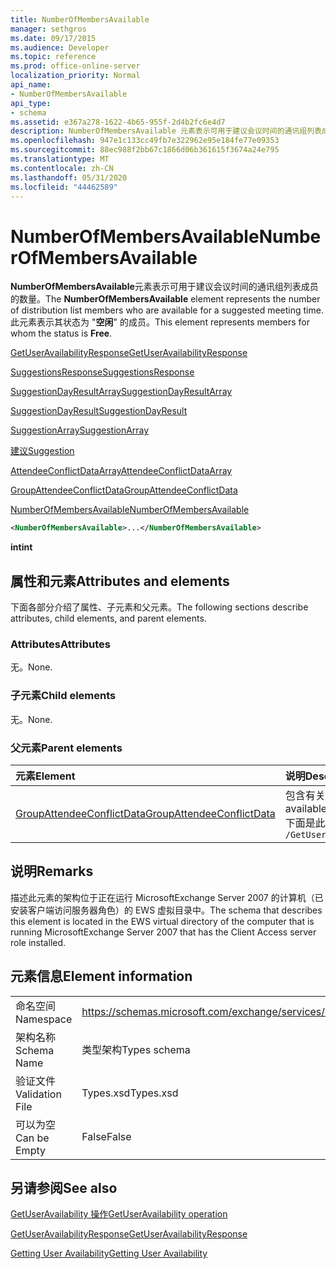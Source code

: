 ```yaml
---
title: NumberOfMembersAvailable
manager: sethgros
ms.date: 09/17/2015
ms.audience: Developer
ms.topic: reference
ms.prod: office-online-server
localization_priority: Normal
api_name:
- NumberOfMembersAvailable
api_type:
- schema
ms.assetid: e367a278-1622-4b65-955f-2d4b2fc6e4d7
description: NumberOfMembersAvailable 元素表示可用于建议会议时间的通讯组列表成员的数量。 此元素表示其状态为 "空闲" 的成员。
ms.openlocfilehash: 947e1c133cc49fb7e322962e95e184fe77e09353
ms.sourcegitcommit: 88ec988f2bb67c1866d06b361615f3674a24e795
ms.translationtype: MT
ms.contentlocale: zh-CN
ms.lasthandoff: 05/31/2020
ms.locfileid: "44462589"
---
```

# <a name="numberofmembersavailable"></a><span data-ttu-id="42111-104">NumberOfMembersAvailable</span><span class="sxs-lookup"><span data-stu-id="42111-104">NumberOfMembersAvailable</span></span>

<span data-ttu-id="42111-105">**NumberOfMembersAvailable**元素表示可用于建议会议时间的通讯组列表成员的数量。</span><span class="sxs-lookup"><span data-stu-id="42111-105">The **NumberOfMembersAvailable** element represents the number of distribution list members who are available for a suggested meeting time.</span></span> <span data-ttu-id="42111-106">此元素表示其状态为 "**空闲**" 的成员。</span><span class="sxs-lookup"><span data-stu-id="42111-106">This element represents members for whom the status is **Free**.</span></span>
  
[<span data-ttu-id="42111-107">GetUserAvailabilityResponse</span><span class="sxs-lookup"><span data-stu-id="42111-107">GetUserAvailabilityResponse</span></span>](getuseravailabilityresponse.md)
  
[<span data-ttu-id="42111-108">SuggestionsResponse</span><span class="sxs-lookup"><span data-stu-id="42111-108">SuggestionsResponse</span></span>](suggestionsresponse.md)
  
[<span data-ttu-id="42111-109">SuggestionDayResultArray</span><span class="sxs-lookup"><span data-stu-id="42111-109">SuggestionDayResultArray</span></span>](suggestiondayresultarray.md)
  
[<span data-ttu-id="42111-110">SuggestionDayResult</span><span class="sxs-lookup"><span data-stu-id="42111-110">SuggestionDayResult</span></span>](suggestiondayresult.md)
  
[<span data-ttu-id="42111-111">SuggestionArray</span><span class="sxs-lookup"><span data-stu-id="42111-111">SuggestionArray</span></span>](suggestionarray.md)
  
[<span data-ttu-id="42111-112">建议</span><span class="sxs-lookup"><span data-stu-id="42111-112">Suggestion</span></span>](suggestion.md)
  
[<span data-ttu-id="42111-113">AttendeeConflictDataArray</span><span class="sxs-lookup"><span data-stu-id="42111-113">AttendeeConflictDataArray</span></span>](attendeeconflictdataarray.md)
  
[<span data-ttu-id="42111-114">GroupAttendeeConflictData</span><span class="sxs-lookup"><span data-stu-id="42111-114">GroupAttendeeConflictData</span></span>](groupattendeeconflictdata.md)
  
[<span data-ttu-id="42111-115">NumberOfMembersAvailable</span><span class="sxs-lookup"><span data-stu-id="42111-115">NumberOfMembersAvailable</span></span>](numberofmembersavailable.md)
  
```xml
<NumberOfMembersAvailable>...</NumberOfMembersAvailable>
```

 <span data-ttu-id="42111-116">**int**</span><span class="sxs-lookup"><span data-stu-id="42111-116">**int**</span></span>
## <a name="attributes-and-elements"></a><span data-ttu-id="42111-117">属性和元素</span><span class="sxs-lookup"><span data-stu-id="42111-117">Attributes and elements</span></span>

<span data-ttu-id="42111-118">下面各部分介绍了属性、子元素和父元素。</span><span class="sxs-lookup"><span data-stu-id="42111-118">The following sections describe attributes, child elements, and parent elements.</span></span>
  
### <a name="attributes"></a><span data-ttu-id="42111-119">Attributes</span><span class="sxs-lookup"><span data-stu-id="42111-119">Attributes</span></span>

<span data-ttu-id="42111-120">无。</span><span class="sxs-lookup"><span data-stu-id="42111-120">None.</span></span>
  
### <a name="child-elements"></a><span data-ttu-id="42111-121">子元素</span><span class="sxs-lookup"><span data-stu-id="42111-121">Child elements</span></span>

<span data-ttu-id="42111-122">无。</span><span class="sxs-lookup"><span data-stu-id="42111-122">None.</span></span>
  
### <a name="parent-elements"></a><span data-ttu-id="42111-123">父元素</span><span class="sxs-lookup"><span data-stu-id="42111-123">Parent elements</span></span>

|<span data-ttu-id="42111-124">**元素**</span><span class="sxs-lookup"><span data-stu-id="42111-124">**Element**</span></span>|<span data-ttu-id="42111-125">**说明**</span><span class="sxs-lookup"><span data-stu-id="42111-125">**Description**</span></span>|
|:-----|:-----|
|[<span data-ttu-id="42111-126">GroupAttendeeConflictData</span><span class="sxs-lookup"><span data-stu-id="42111-126">GroupAttendeeConflictData</span></span>](groupattendeeconflictdata.md) <br/> |<span data-ttu-id="42111-127">包含有关可用用户数的聚合冲突信息、有冲突的用户数以及在通讯组列表中没有可用性信息的用户数量建议的会议时间。</span><span class="sxs-lookup"><span data-stu-id="42111-127">Contains aggregate conflict information about the number of users who are available, the number of users who have conflicts, and the number of users who do not have availability information in a distribution list for a suggested meeting time.</span></span>  <br/> <span data-ttu-id="42111-128">下面是此元素的 XPath 表达式： </span><span class="sxs-lookup"><span data-stu-id="42111-128">The following is the XPath expression to this element:</span></span>  <br/>  `/GetUserAvailabilityResponse/SuggestionsResponse/SuggestionDayResultArray/SuggestionDayResult[i]/SuggestionArray/Suggestion[i]/AttendeeConflictDataArray/GroupAttendeeConflictData[i]` <br/> |
   
## <a name="remarks"></a><span data-ttu-id="42111-129">说明</span><span class="sxs-lookup"><span data-stu-id="42111-129">Remarks</span></span>

<span data-ttu-id="42111-130">描述此元素的架构位于正在运行 MicrosoftExchange Server 2007 的计算机（已安装客户端访问服务器角色）的 EWS 虚拟目录中。</span><span class="sxs-lookup"><span data-stu-id="42111-130">The schema that describes this element is located in the EWS virtual directory of the computer that is running MicrosoftExchange Server 2007 that has the Client Access server role installed.</span></span>
  
## <a name="element-information"></a><span data-ttu-id="42111-131">元素信息</span><span class="sxs-lookup"><span data-stu-id="42111-131">Element information</span></span>

|||
|:-----|:-----|
|<span data-ttu-id="42111-132">命名空间</span><span class="sxs-lookup"><span data-stu-id="42111-132">Namespace</span></span>  <br/> |https://schemas.microsoft.com/exchange/services/2006/types  <br/> |
|<span data-ttu-id="42111-133">架构名称</span><span class="sxs-lookup"><span data-stu-id="42111-133">Schema Name</span></span>  <br/> |<span data-ttu-id="42111-134">类型架构</span><span class="sxs-lookup"><span data-stu-id="42111-134">Types schema</span></span>  <br/> |
|<span data-ttu-id="42111-135">验证文件</span><span class="sxs-lookup"><span data-stu-id="42111-135">Validation File</span></span>  <br/> |<span data-ttu-id="42111-136">Types.xsd</span><span class="sxs-lookup"><span data-stu-id="42111-136">Types.xsd</span></span>  <br/> |
|<span data-ttu-id="42111-137">可以为空</span><span class="sxs-lookup"><span data-stu-id="42111-137">Can be Empty</span></span>  <br/> |<span data-ttu-id="42111-138">False</span><span class="sxs-lookup"><span data-stu-id="42111-138">False</span></span>  <br/> |
   
## <a name="see-also"></a><span data-ttu-id="42111-139">另请参阅</span><span class="sxs-lookup"><span data-stu-id="42111-139">See also</span></span>



[<span data-ttu-id="42111-140">GetUserAvailability 操作</span><span class="sxs-lookup"><span data-stu-id="42111-140">GetUserAvailability operation</span></span>](getuseravailability-operation.md)
  
[<span data-ttu-id="42111-141">GetUserAvailabilityResponse</span><span class="sxs-lookup"><span data-stu-id="42111-141">GetUserAvailabilityResponse</span></span>](getuseravailabilityresponse.md)


[<span data-ttu-id="42111-142">Getting User Availability</span><span class="sxs-lookup"><span data-stu-id="42111-142">Getting User Availability</span></span>](https://msdn.microsoft.com/library/d4133fcb-9b0f-4e6b-aadf-a389da83516a%28Office.15%29.aspx)

